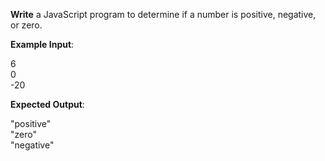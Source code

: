 **Write** a JavaScript program to determine if a number is positive, negative, or zero.

**Example Input**:

6  
0  
-20

**Expected Output**:

"positive"  
"zero"  
"negative"  
